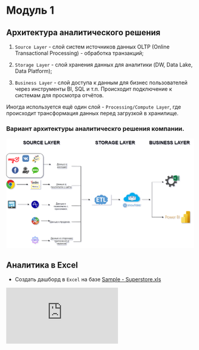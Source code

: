 # Модуль 1

## Архитектура аналитического решения

1. `Source Layer` - слой систем источников данных OLTP (Online Transactional Processing) - обработка транзакций;

2. `Storage Layer` - слой хранения данных для аналитики (DW, Data Lake, Data Platform);

3. `Business Layer` - слой доступа к данным для бизнес пользователей через инструменты BI, SQL и т.п. Происходит подключение к системам для просмотра отчётов. 

Иногда используется ещё один слой - `Processing/Compute Layer`, где происходит трансформация данных перед загрузкой в хранилище.

### Вариант архитектуры аналитическго решения компании.
![Architecture](https://github.com/Artem-ne-Artem/Data-engineering-DL/blob/main/DE-101%20Modules/Module01/Analytics%20Architecture.png)

## Аналитика в Excel

- Создать дашборд в `Excel` на базе [Sample - Superstore.xls](https://github.com/Artem-ne-Artem/Data-engineering-DL/blob/main/DE-101%20Modules/Module01/Sample%20-%20Superstore.xls)

![Dashboard](https://github.com/Artem-ne-Artem/Data-engineering-DL/blob/main/DE-101%20Modules/Module01/Dashboard_super_store.pdf "Dashboard")
